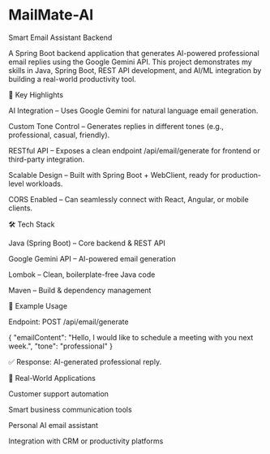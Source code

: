 # MailMate-AI
Smart Email Assistant Backend

A Spring Boot backend application that generates AI-powered professional email replies using the Google Gemini API.
This project demonstrates my skills in Java, Spring Boot, REST API development, and AI/ML integration by building a real-world productivity tool.

🔹 Key Highlights

AI Integration – Uses Google Gemini for natural language email generation.

Custom Tone Control – Generates replies in different tones (e.g., professional, casual, friendly).

RESTful API – Exposes a clean endpoint /api/email/generate for frontend or third-party integration.

Scalable Design – Built with Spring Boot + WebClient, ready for production-level workloads.

CORS Enabled – Can seamlessly connect with React, Angular, or mobile clients.

🛠️ Tech Stack

Java (Spring Boot) – Core backend & REST API

Google Gemini API – AI-powered email generation

Lombok – Clean, boilerplate-free Java code

Maven – Build & dependency management

📌 Example Usage

Endpoint: POST /api/email/generate

{
  "emailContent": "Hello, I would like to schedule a meeting with you next week.",
  "tone": "professional"
}


✅ Response: AI-generated professional reply.

🚀 Real-World Applications

Customer support automation

Smart business communication tools

Personal AI email assistant

Integration with CRM or productivity platforms

